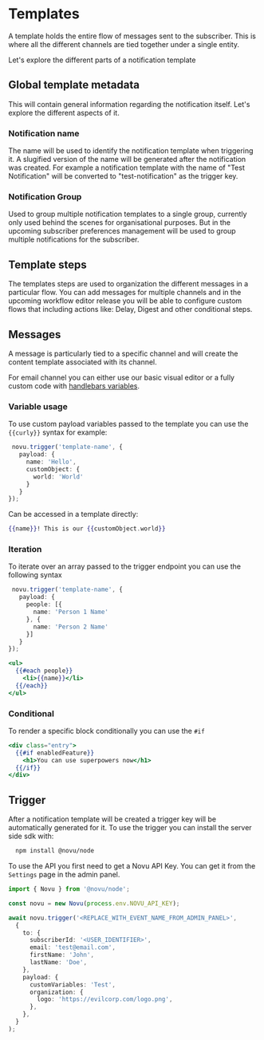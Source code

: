 # Templates

A template holds the entire flow of messages sent to the subscriber. This is where all the different channels are tied together under a single entity.

Let's explore the different parts of a notification template

## Global template metadata

This will contain general information regarding the notification itself. Let's explore the different aspects of it.

### Notification name

The name will be used to identify the notification template when triggering it. A slugified version of the name will be generated after the notification was created. For example a notification template with the name of "Test Notification" will be converted to "test-notification" as the trigger key.

### Notification Group

Used to group multiple notification templates to a single group, currently only used behind the scenes for organisational purposes. But in the upcoming subscriber preferences management will be used to group multiple notifications for the subscriber.

## Template steps

The templates steps are used to organization the different messages in a particular flow. You can add messages for multiple channels and in the upcoming workflow editor release you will be able to configure custom flows that including actions like: Delay, Digest and other conditional steps.

## Messages

A message is particularly tied to a specific channel and will create the content template associated with its channel.

For email channel you can either use our basic visual editor or a fully custom code with [handlebars variables](https://handlebarsjs.com/guide/).

### Variable usage

To use custom payload variables passed to the template you can use the `{{curly}}` syntax for example:

```typescript
 novu.trigger('template-name', {
   payload: {
     name: 'Hello',
     customObject: {
       world: 'World'
     }
   }
});
```

Can be accessed in a template directly:

```handlebars
{{name}}! This is our {{customObject.world}} 
```

### Iteration

To iterate over an array passed to the trigger endpoint you can use the following syntax

```typescript
 novu.trigger('template-name', {
   payload: {
     people: [{
       name: 'Person 1 Name'
     }, {
       name: 'Person 2 Name'
     }]
   }
});
```

```handlebars
<ul>
  {{#each people}}
    <li>{{name}}</li>
  {{/each}}
</ul>
```

### Conditional

To render a specific block conditionally you can use the `#if`

```handlebars
<div class="entry">
  {{#if enabledFeature}}
    <h1>You can use superpowers now</h1>
  {{/if}}
</div>
```

## Trigger

After a notification template will be created a trigger key will be automatically generated for it. To use the trigger you can install the server side sdk with:

```bash
  npm install @novu/node
```

To use the API you first need to get a Novu API Key. You can get it from the `Settings` page in the admin panel.

```typescript
import { Novu } from '@novu/node';

const novu = new Novu(process.env.NOVU_API_KEY);

await novu.trigger('<REPLACE_WITH_EVENT_NAME_FROM_ADMIN_PANEL>',
  {
    to: {
      subscriberId: '<USER_IDENTIFIER>',
      email: 'test@email.com',
      firstName: 'John',
      lastName: 'Doe',
    },
    payload: {
      customVariables: 'Test',
      organization: {
        logo: 'https://evilcorp.com/logo.png',
      },
    },
  }
);
```
